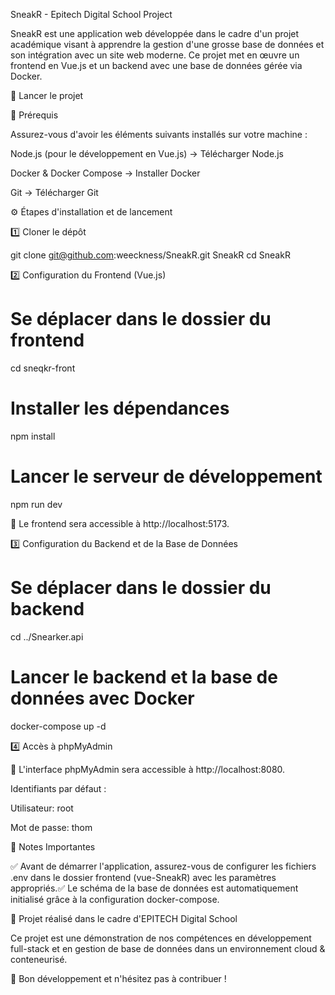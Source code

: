 SneakR - Epitech Digital School Project

SneakR est une application web développée dans le cadre d'un projet académique visant à apprendre la gestion d'une grosse base de données et son intégration avec un site web moderne. Ce projet met en œuvre un frontend en Vue.js et un backend avec une base de données gérée via Docker.

🚀 Lancer le projet

📌 Prérequis

Assurez-vous d'avoir les éléments suivants installés sur votre machine :

Node.js (pour le développement en Vue.js) → Télécharger Node.js

Docker & Docker Compose → Installer Docker

Git → Télécharger Git

⚙️ Étapes d'installation et de lancement

1️⃣ Cloner le dépôt

git clone git@github.com:weeckness/SneakR.git SneakR
cd SneakR

2️⃣ Configuration du Frontend (Vue.js)

# Se déplacer dans le dossier du frontend
cd sneqkr-front

# Installer les dépendances
npm install

# Lancer le serveur de développement
npm run dev

📍 Le frontend sera accessible à http://localhost:5173.

3️⃣ Configuration du Backend et de la Base de Données

# Se déplacer dans le dossier du backend
cd ../Snearker.api

# Lancer le backend et la base de données avec Docker
docker-compose up -d

4️⃣ Accès à phpMyAdmin

📍 L'interface phpMyAdmin sera accessible à http://localhost:8080.

Identifiants par défaut :

Utilisateur: root

Mot de passe: thom

📝 Notes Importantes

✅ Avant de démarrer l'application, assurez-vous de configurer les fichiers .env dans le dossier frontend (vue-SneakR) avec les paramètres appropriés.✅ Le schéma de la base de données est automatiquement initialisé grâce à la configuration docker-compose.

🏫 Projet réalisé dans le cadre d'EPITECH Digital School

Ce projet est une démonstration de nos compétences en développement full-stack et en gestion de base de données dans un environnement cloud & conteneurisé.

🚀 Bon développement et n'hésitez pas à contribuer !